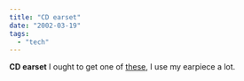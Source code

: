 ```yaml
---
title: "CD earset"
date: "2002-03-19"
tags: 
  - "tech"
---
```


**CD earset** I ought to get one of [these](http://simplythebest.com.au/cgi-bin/international/setup2.cgi), I use my earpiece a lot.
